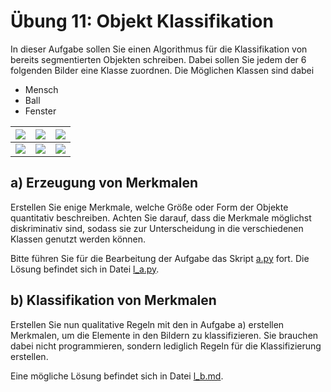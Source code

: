 # Übung 11: Objekt Klassifikation

In dieser Aufgabe sollen Sie einen Algorithmus für die Klassifikation von bereits segmentierten Objekten schreiben.
Dabei sollen Sie jedem der 6 folgenden Bilder eine Klasse zuordnen. Die Möglichen Klassen sind dabei 

- Mensch
- Ball
- Fenster

| ![](data/kasten2.png) | ![](data/mensch2.png) | ![](data/ball2.png) |
| ---------- | -------- | ----- |
| ![](data/ball.png) | ![](data/kasten.png) | ![](data/mensch.png) |


## a) Erzeugung von Merkmalen

Erstellen Sie enige Merkmale, welche Größe oder Form der Objekte quantitativ beschreiben. Achten Sie darauf,
dass die Merkmale möglichst diskriminativ sind, sodass sie zur Unterscheidung in die verschiedenen Klassen genutzt 
werden können.


Bitte führen Sie für die Bearbeitung der Aufgabe das Skript [a.py](a.py) fort. 
Die Lösung befindet sich in Datei [l_a.py](l_a.py).

## b) Klassifikation von Merkmalen
Erstellen Sie nun qualitative Regeln mit den in Aufgabe a) erstellen Merkmalen, um die Elemente in den Bildern zu 
klassifizieren. Sie brauchen dabei nicht programmieren, sondern lediglich Regeln für die Klassifizierung erstellen. 

Eine mögliche Lösung befindet sich in Datei [l_b.md](l_b.md).
